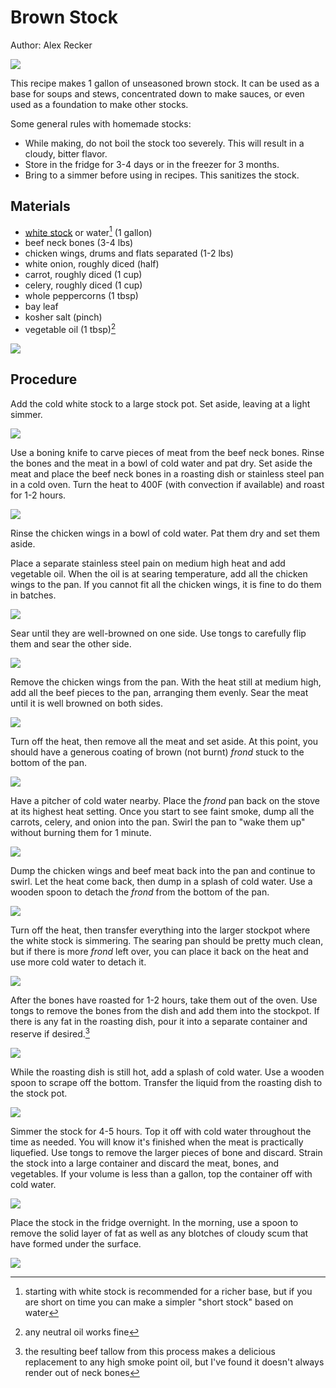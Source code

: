 # Brown Stock

Author: Alex Recker

![](../images/brown-stock.jpg)

This recipe makes 1 gallon of unseasoned brown stock.  It can be used as a base for soups and stews, concentrated down to make sauces, or even used as a foundation to make other stocks.

Some general rules with homemade stocks:

- While making, do not boil the stock too severely.  This will result in a cloudy, bitter flavor.
- Store in the fridge for 3-4 days or in the freezer for 3 months.
- Bring to a simmer before using in recipes.  This sanitizes the stock.

## Materials

- [white stock](./white-stock.md) or water[^1] (1 gallon)
- beef neck bones (3-4 lbs)
- chicken wings, drums and flats separated  (1-2 lbs)
- white onion, roughly diced (half)
- carrot, roughly diced (1 cup)
- celery, roughly diced (1 cup)
- whole peppercorns (1 tbsp)
- bay leaf
- kosher salt (pinch)
- vegetable oil (1 tbsp)[^2]

![](../images/brown-stock-materials.jpg)

## Procedure

Add the cold white stock to a large stock pot.  Set aside, leaving at a light simmer.

![](../images/brown-stock-white-stock.jpg)

Use a boning knife to carve pieces of meat from the beef neck bones.  Rinse the bones and the meat in a bowl of cold water and pat dry.  Set aside the meat and place the beef neck bones in a roasting dish or stainless steel pan in a cold oven.  Turn the heat to 400F (with convection if available) and roast for 1-2 hours.

![](../images/brown-stock-bones.jpg)

Rinse the chicken wings in a bowl of cold water.  Pat them dry and set them aside.

Place a separate stainless steel pain on medium high heat and add vegetable oil.  When the oil is at searing temperature, add all the chicken wings to the pan.  If you cannot fit all the chicken wings, it is fine to do them in batches.

![](../images/brown-stock-chicken-wings-1.jpg)

Sear until they are well-browned on one side.  Use tongs to carefully flip them and sear the other side.

![](../images/brown-stock-chicken-wings-2.jpg)

Remove the chicken wings from the pan.  With the heat still at medium high, add all the beef pieces to the pan, arranging them evenly.  Sear the meat until it is well browned on both sides.

![](../images/brown-stock-meat.jpg)

Turn off the heat, then remove all the meat and set aside.  At this point, you should have a generous coating of brown (not burnt) _frond_ stuck to the bottom of the pan.

![](../images/brown-stock-frond.jpg)

Have a pitcher of cold water nearby.  Place the _frond_ pan back on the stove at its highest heat setting.  Once you start to see faint smoke, dump all the carrots, celery, and onion into the pan.  Swirl the pan to "wake them up" without burning them for 1 minute.

![](../images/brown-stock-veggies.jpg)

Dump the chicken wings and beef meat back into the pan and continue to swirl.  Let the heat come back, then dump in a splash of cold water.  Use a wooden spoon to detach the _frond_ from the bottom of the pan.

![](../images/brown-stock-deglazing.jpg)

Turn off the heat, then transfer everything into the larger stockpot where the white stock is simmering.  The searing pan should be pretty much clean, but if there is more _frond_ left over, you can place it back on the heat and use more cold water to detach it.

![](../images/brown-stock-transfer.jpg)

After the bones have roasted for 1-2 hours, take them out of the oven.  Use tongs to remove the bones from the dish and add them into the stockpot.  If there is any fat in the roasting dish, pour it into a separate container and reserve if desired.[^3]

![](../images/brown-stock-bones-done.jpg)

While the roasting dish is still hot, add a splash of cold water.  Use a wooden spoon to scrape off the bottom.  Transfer the liquid from the roasting dish to the stock pot.

![](../images/brown-stock-roasting-dish.jpg)

Simmer the stock for 4-5 hours.  Top it off with cold water throughout the time as needed.  You will know it's finished when the meat is practically liquefied.  Use tongs to remove the larger pieces of bone and discard.  Strain the stock into a large container and discard the meat, bones, and vegetables.  If your volume is less than a gallon, top the container off with cold water.

![](../images/brown-stock-strain.jpg)

Place the stock in the fridge overnight.  In the morning, use a spoon to remove the solid layer of fat as well as any blotches of cloudy scum that have formed under the surface.

![](../images/brown-stock-fat.jpg)

[^1]: starting with white stock is recommended for a richer base, but if you are short on time you can make a simpler "short stock" based on water
[^2]: any neutral oil works fine
[^3]: the resulting beef tallow from this process makes a delicious replacement to any high smoke point oil, but I've found it doesn't always render out of neck bones
